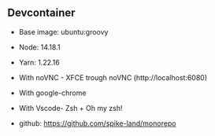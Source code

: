 ## Devcontainer

- Base image: ubuntu:groovy
- Node: 14.18.1
- Yarn: 1.22.16
- With noVNC - XFCE trough noVNC (http://localhost:6080)
- With google-chrome
- With Vscode- Zsh + Oh my zsh!

- github: https://github.com/spike-land/monorepo
